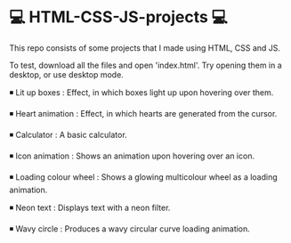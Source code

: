# 💻 HTML-CSS-JS-projects 💻

This repo consists of some projects that I made using HTML, CSS and JS.

To test, download all the files and open 'index.html'.
Try opening them in a desktop, or use desktop mode.

◾ Lit up boxes : Effect, in which boxes light up upon hovering over them.

◾ Heart animation : Effect, in which hearts are generated from the cursor.

◾ Calculator : A basic calculator.

◾ Icon animation : Shows an animation upon hovering over an icon.

◾ Loading colour wheel : Shows a glowing multicolour wheel as a loading animation.

◾ Neon text : Displays text with a neon filter.

◾ Wavy circle : Produces a wavy circular curve loading animation.
